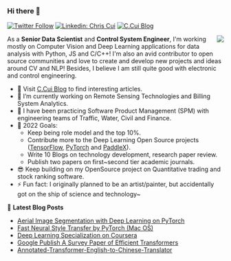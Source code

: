 ### Hi there 👋

[![Twitter Follow](https://img.shields.io/twitter/follow/cuicaihao?label=Follow)](https://twitter.com/cuicaihao)
[![Linkedin: Chris Cui](https://img.shields.io/badge/-Caihao%20Cui-blue?style=flat-square&logo=Linkedin&logoColor=white&link=https://www.linkedin.com/in/caihao-cui/)](https://www.linkedin.com/in/caihao-cui/)
[![C.Cui Blog](https://img.shields.io/badge/C.Cui%20Blog-Live-blue)](https://cuicaihao.com/)

<img align="right" src="https://github-readme-stats.vercel.app/api?username=cuicaihao&show_icons=true&icon_color=0366d6&text_color=24292e&bg_color=ffffff&hide_title=true" />

As a **Senior Data Scientist** and **Control System Engineer**, I'm working mostly on Computer Vision and Deep Learning applications for data analysis with Python, JS and C/C++! I'm also an avid contributor to open source communities and love to create and develop new projects and ideas around CV and NLP! Besides, I believe I am still quite good with electronic and control engineering.


- 📝 Visit [C.Cui Blog](https://cuicaihao.com/) to find interesting articles.
- 🔭 I’m currently working on Remote Sensing Technologies and Billing System Analytics.
- 🌱 I have been practicing Software Product Management (SPM) with engineering teams of Traffic, Water, Civil and Finance.
- 🤔 2022 Goals:
    - Keep being role model and the top 10%. 
    - Contribute more to the Deep Learning Open Source projects ([TensorFlow](https://github.com/tensorflow), [PyTorch](https://github.com/pytorch) and [PaddleX](https://github.com/PaddlePaddle)).
    - Write 10 Blogs on technology development, research paper review.
    - Publish two papers on first~second tier academic journals.
- 😎 Keep building on my OpenSource project on Quantitative trading and stock ranking software.
- ⚡ Fun fact: I originally planned to be an artist/painter, but accidentally got on the ship of science and technology~

📕 **Latest Blog Posts**

<!-- BLOG:START -->
- [Aerial Image Segmentation with Deep Learning on PyTorch](https://cuicaihao.com/2021/08/12/aerial-image-segmentation-with-deep-learning-on-pytorch/)
- [Fast Neural Style Transfer by PyTorch &lpar;Mac OS&rpar;](https://cuicaihao.com/2021/01/31/fast-neural-style-transfer-by-pytorch-mac-os-2/)
- [Deep Learning Specialization on Coursera](https://cuicaihao.com/2021/01/28/deep-learning-specialization-on-coursera/)
- [Google Publish A Survey Paper of Efficient Transformers](https://cuicaihao.com/2020/09/27/google-publish-a-survey-paper-of-efficient-transformers/)
- [Annotated-Transformer-English-to-Chinese-Translator](https://cuicaihao.com/2020/09/20/annotated-transformer-english-to-chinese-translator/)
<!-- BLOG:END -->
